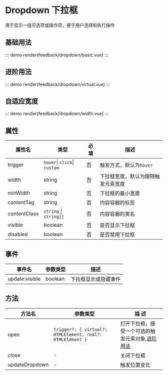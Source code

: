 # Dropdown 下拉框

用于显示一组可选项或操作项，便于用户选择和执行操作

## 基础用法

::: demo
render(feedback/dropdown/basic.vue)
:::

## 进阶用法

::: demo
render(feedback/dropdown/virtual.vue)
:::

## 自适应宽度

::: demo
render(feedback/dropdown/width.vue)
:::

## 属性

| 属性名       | 类型                         | 必填 | 描述                               |
| ------------ | ---------------------------- | ---- | ---------------------------------- |
| trigger      | `hover`\| `click`\| `custom` | 否   | 触发方式，默认为`hover`            |
| width        | string                       | 否   | 下拉框宽度，默认为跟随触发元素宽度 |
| minWidth     | string                       | 否   | 下拉框的最小宽度                   |
| contentTag   | string                       | 否   | 内容容器的标签                     |
| contentClass | `string` \| `string[]`       | 否   | 内容容器的类名                     |
| visible      | boolean                      | 否   | 是否显示下拉框                     |
| disabled     | boolean                      | 否   | 是否禁用下拉框                     |

## 事件

| 事件名         | 参数类型 | 描述                 |
| -------------- | -------- | -------------------- |
| update:visible | boolean  | 下拉框显示或隐藏事件 |

## 方法

| 方法名         | 参数类型                                                  | 描 述                                                                                          |
| -------------- | --------------------------------------------------------- | ---------------------------------------------------------------------------------------------- |
| open           | `trigger?: { virtual?: HTMLElement, real?: HTMLElement }` | 打开下拉框，接受一个可选的触发元素对象,[进阶用法](/components/feedback/dropdown.html#进阶用法) |
| close          | -                                                         | 关闭下拉框                                                                                     |
| updateDropdown | -                                                         | 触发位置变化                                                                                   |
